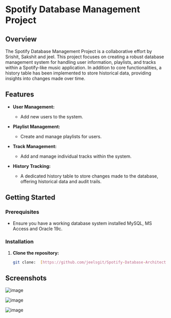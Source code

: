 # Spotify Database Management Project

## Overview

The Spotify Database Management Project is a collaborative effort by Srishit, Sakshit and jeel. This project focuses on creating a robust database management system for handling user information, playlists, and tracks within a Spotify-like music application. In addition to core functionalities, a history table has been implemented to store historical data, providing insights into changes made over time.

## Features

- **User Management:**
  - Add new users to the system.

- **Playlist Management:**
  - Create and manage playlists for users.

- **Track Management:**
  - Add and manage individual tracks within the system.

- **History Tracking:**
  - A dedicated history table to store changes made to the database, offering historical data and audit trails.

## Getting Started

### Prerequisites

- Ensure you have a working database system installed MySQL, MS Access and Oracle 19c.
### Installation

1. **Clone the repository:**
   ```bash
   git clone:  [https://github.com/jeelsgit/Spotify-Database-Architect]
## Screenshots
![image](https://github.com/sakshit2004/Spotify-Database-Management/blob/main/USER%20FORM.jpg)

![image](https://github.com/sakshit2004/Spotify-Database-Management/blob/main/Playlist%20form.jpg)

![image](https://github.com/sakshit2004/Spotify-Database-Management/blob/main/Tracks%20form.jpg)
